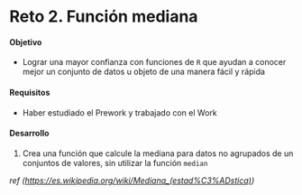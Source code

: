 # Reto 2. Función mediana

#### Objetivo

- Lograr una mayor confianza con funciones de `R` que ayudan a conocer mejor un conjunto de datos u objeto de una manera fácil y rápida

#### Requisitos

- Haber estudiado el Prework y trabajado con el Work

#### Desarrollo


1. Crea una función que calcule la mediana para datos no agrupados de un conjuntos de valores, sin utilizar la función `median`

_ref (https://es.wikipedia.org/wiki/Mediana_(estad%C3%ADstica))_

